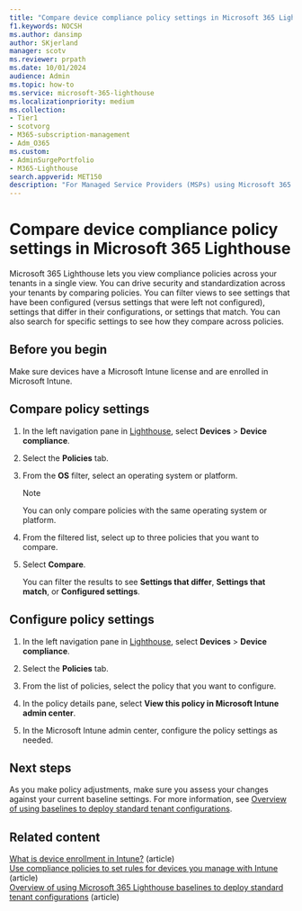 ```yaml
---
title: "Compare device compliance policy settings in Microsoft 365 Lighthouse"
f1.keywords: NOCSH
ms.author: dansimp
author: SKjerland
manager: scotv
ms.reviewer: prpath
ms.date: 10/01/2024
audience: Admin
ms.topic: how-to
ms.service: microsoft-365-lighthouse
ms.localizationpriority: medium
ms.collection:
- Tier1
- scotvorg
- M365-subscription-management
- Adm_O365
ms.custom:
- AdminSurgePortfolio
- M365-Lighthouse                         
search.appverid: MET150
description: "For Managed Service Providers (MSPs) using Microsoft 365 Lighthouse, learn how to compare device compliance policy settings."
---
```


# Compare device compliance policy settings in Microsoft 365 Lighthouse

Microsoft 365 Lighthouse lets you view compliance policies across your tenants in a single view. You can drive security and standardization across your tenants by comparing policies. You can filter views to see settings that have been configured (versus settings that were left not configured), settings that differ in their configurations, or settings that match. You can also search for specific settings to see how they compare across policies.

## Before you begin

Make sure devices have a Microsoft Intune license and are enrolled in Microsoft Intune.

## Compare policy settings

1. In the left navigation pane in <a href="https://go.microsoft.com/fwlink/p/?linkid=2168110" target="_blank">Lighthouse</a>, select **Devices** > **Device compliance**.

2. Select the **Policies** tab.

3. From the **OS** filter, select an operating system or platform.

   > [!NOTE]
   > You can only compare policies with the same operating system or platform.

4. From the filtered list, select up to three policies that you want to compare.

5. Select **Compare**.

   You can filter the results to see **Settings that differ**, **Settings that match**, or **Configured settings**.

## Configure policy settings

1. In the left navigation pane in <a href="https://go.microsoft.com/fwlink/p/?linkid=2168110" target="_blank">Lighthouse</a>, select **Devices** > **Device compliance**.

2. Select the **Policies** tab.

3. From the list of policies, select the policy that you want to configure.

4. In the policy details pane, select **View this policy in Microsoft Intune admin center**.

5. In the Microsoft Intune admin center, configure the policy settings as needed.

## Next steps

As you make policy adjustments, make sure you assess your changes against your current baseline settings. For more information, see [Overview of using baselines to deploy standard tenant configurations](m365-lighthouse-deploy-standard-tenant-configurations-overview.md).

## Related content

[What is device enrollment in Intune?](/mem/intune/enrollment/device-enrollment) (article)  
[Use compliance policies to set rules for devices you manage with Intune](/mem/intune/protect/device-compliance-get-started) (article)  
[Overview of using Microsoft 365 Lighthouse baselines to deploy standard tenant configurations](m365-lighthouse-deploy-standard-tenant-configurations-overview.md) (article)
